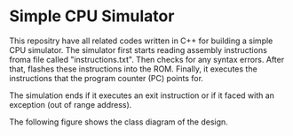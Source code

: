 # Simple CPU Simulator

This repositry have all related codes written in C++ for building
a simple CPU simulator. The simulator first starts reading assembly
instructions froma file called "instructions.txt". Then checks for
any syntax errors. After that, flashes these instructions into the 
ROM. Finally, it executes the instructions that the program counter
(PC) points for.

The simulation ends if it executes an exit instruction or if it faced
with an exception (out of range address).

The following figure shows the class diagram of the design.
